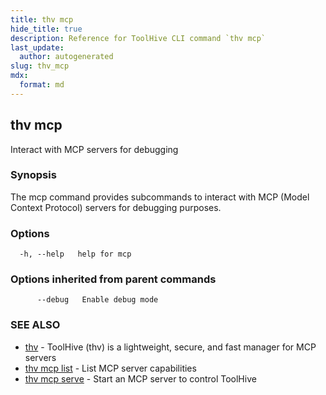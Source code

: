 ```yaml
---
title: thv mcp
hide_title: true
description: Reference for ToolHive CLI command `thv mcp`
last_update:
  author: autogenerated
slug: thv_mcp
mdx:
  format: md
---
```


## thv mcp

Interact with MCP servers for debugging

### Synopsis

The mcp command provides subcommands to interact with MCP (Model Context Protocol) servers for debugging purposes.

### Options

```
  -h, --help   help for mcp
```

### Options inherited from parent commands

```
      --debug   Enable debug mode
```

### SEE ALSO

* [thv](thv.md)	 - ToolHive (thv) is a lightweight, secure, and fast manager for MCP servers
* [thv mcp list](thv_mcp_list.md)	 - List MCP server capabilities
* [thv mcp serve](thv_mcp_serve.md)	 - Start an MCP server to control ToolHive

